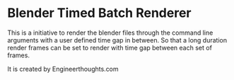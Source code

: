 # Blender Timed Batch Renderer
This is a initiative to render the blender files through the command line arguments with a user defined time gap in between. So that a long duration render frames can be set to render with time gap between each set of frames.

It is created by Engineerthoughts.com
